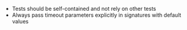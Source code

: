 - Tests should be self-contained and not rely on other tests
- Always pass timeout parameters explicitly in signatures with default values